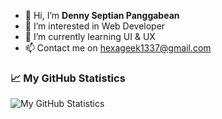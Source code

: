 - 👋 Hi, I’m <strong>Denny Septian Panggabean</strong>
- 👀 I’m interested in Web Developer
- 🌱 I’m currently learning UI & UX
- 📫 Contact me on hexageek1337@gmail.com

### 📈 My GitHub Statistics

![My GitHub Statistics](https://github-readme-stats.vercel.app/api?username=ddevsr&count_private=true&show_icons=true&hide_title=true)

<!---
ddevsr/ddevsr is a ✨ special ✨ repository because its `README.md` (this file) appears on your GitHub profile.
You can click the Preview link to take a look at your changes.
--->
